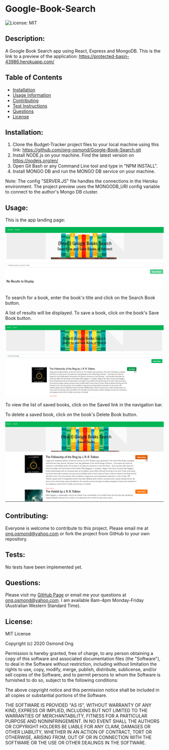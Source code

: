 # Google-Book-Search

![License: MIT](https://img.shields.io/badge/License-MIT-yellow.svg)

## Description: 
A Google Book Search app using React, Express and MongoDB.
This is the link to a preview of the application: https://protected-basin-43986.herokuapp.com/ 

## Table of Contents 
* [Installation](#Installation) 
* [Usage Information](#Usage) 
* [Contributing](#Contributing) 
* [Test Instructions](#Tests) 
* [Questions](#Questions) 
* [License](#License)  

## Installation: 
1. Clone the Budget-Tracker project files to your local machine using this link: https://github.com/ong-osmond/Google-Book-Search.git  
2. Install NODE.js on your machine. Find the latest version on https://nodejs.org/en/
3. Open Git Bash or any Command Line tool and type in "NPM INSTALL". 
4. Install MONGO DB and run the MONGO DB service on your machine.

Note: The config "SERVER.JS" file handles the connections in the Heroku environment. The project preview uses the MONGODB_URI config variable to connect to the author's Mongo DB cluster.

## Usage: 

This is the app landing page:

![Landing Page](client/public/assets/img/landing-page.png)

To search for a book, enter the book's title and click on the Search Book button.

A list of results will be displayed. To save a book, click on the book's Save Book button.

![Search Page](client/public/assets/img/search-page.png)

To view the list of saved books, click on the Saved link in the navigation bar.

To delete a saved book, click on the book's Delete Book button.

![Saved Books](client/public/assets/img/saved-books-page.png)


## Contributing: 
Everyone is welcome to contribute to this project. Please email me at ong.osmond@yahoo.com or fork the project from GitHub to your own repository.

## Tests: 
No tests have been implemented yet.
 
## Questions: 
Please visit my [GitHub Page](https://github.com/ong-osmond/) or email me your questions at ong.osmond@yahoo.com. 
I am available 8am-4pm Monday-Friday (Australian Western Standard Time). 

## License: 
MIT License

Copyright (c) 2020 Osmond Ong

Permission is hereby granted, free of charge, to any person obtaining a copy
of this software and associated documentation files (the "Software"), to deal
in the Software without restriction, including without limitation the rights
to use, copy, modify, merge, publish, distribute, sublicense, and/or sell
copies of the Software, and to permit persons to whom the Software is
furnished to do so, subject to the following conditions:

The above copyright notice and this permission notice shall be included in all
copies or substantial portions of the Software.

THE SOFTWARE IS PROVIDED "AS IS", WITHOUT WARRANTY OF ANY KIND, EXPRESS OR
IMPLIED, INCLUDING BUT NOT LIMITED TO THE WARRANTIES OF MERCHANTABILITY,
FITNESS FOR A PARTICULAR PURPOSE AND NONINFRINGEMENT. IN NO EVENT SHALL THE
AUTHORS OR COPYRIGHT HOLDERS BE LIABLE FOR ANY CLAIM, DAMAGES OR OTHER
LIABILITY, WHETHER IN AN ACTION OF CONTRACT, TORT OR OTHERWISE, ARISING FROM,
OUT OF OR IN CONNECTION WITH THE SOFTWARE OR THE USE OR OTHER DEALINGS IN THE
SOFTWARE.
